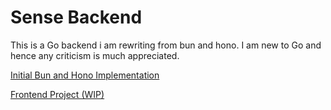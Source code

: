 # Sense Backend

This is a Go backend i am rewriting from bun and hono.
I am new to Go and hence any criticism is much appreciated.

[Initial Bun and Hono Implementation](https://github.com/Arinji2/project-apis/blob/main/projects/word-or-not/index.ts)

[Frontend Project (WIP)](https://sense.arinji.com)
